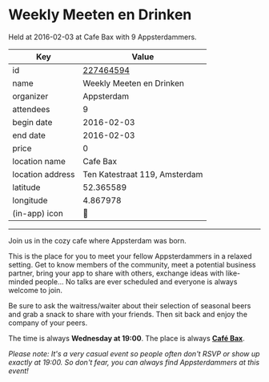 # Weekly Meeten en Drinken
Held at 2016-02-03 at Cafe Bax with 9 Appsterdammers.
        
|Key|Value
|---|---|
|id|[227464594](https://www.meetup.com/appsterdam/events/227464594/)|
|name|Weekly Meeten en Drinken|
|organizer|Appsterdam|
|attendees|9|
|begin date|2016-02-03|
|end date|2016-02-03|
|price|0|
|location name|Cafe Bax|
|location address|Ten Katestraat 119, Amsterdam|
|latitude|52.365589|
|longitude|4.867978|
|(in-app) icon|🍺|

---

Join us in the cozy cafe where Appsterdam was born.

This is the place for you to meet your fellow Appsterdammers in a relaxed setting. Get to know members of the community, meet a potential business partner, bring your app to share with others, exchange ideas with like-minded people... No talks are ever scheduled and everyone is always welcome to join.

Be sure to ask the waitress/waiter about their selection of seasonal beers and grab a snack to share with your friends. Then sit back and enjoy the company of your peers.

The time is always **Wednesday at 19:00**. The place is always **[Café Bax](http://www.cafebax.nl/)**.

*Please note: It's a very casual event so people often don't RSVP or show up exactly at 19:00. So don't fear, you can *always* find Appsterdammers at this event!*


